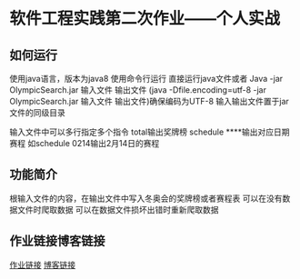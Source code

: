 # 软件工程实践第二次作业——个人实战

## 如何运行
使用java语言，版本为java8
使用命令行运行 直接运行java文件或者
Java -jar OlympicSearch.jar 输入文件 输出文件
(java -Dfile.encoding=utf-8 -jar OlympicSearch.jar 输入文件 输出文件)确保编码为UTF-8
输入输出文件置于jar文件的同级目录

输入文件中可以多行指定多个指令
total输出奖牌榜
schedule ****输出对应日期赛程
如schedule 0214输出2月14日的赛程

## 功能简介
根输入文件的内容，在输出文件中写入冬奥会的奖牌榜或者赛程表
可以在没有数据文件时爬取数据 可以在数据文件损坏出错时重新爬取数据

## 作业链接博客链接
[作业链接](https://gitcode.net/m0_46536118/personalproject-java)
[博客链接]()